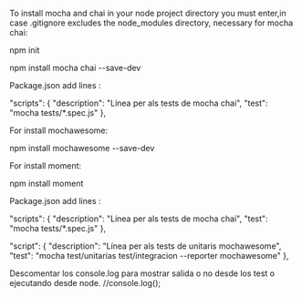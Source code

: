 


To install mocha and chai in your node project directory you must enter,in case .gitignore excludes the node_modules directory, necessary for mocha chai:

npm init

npm install mocha chai --save-dev

Package.json add lines :

"scripts": { "description": "Línea per als tests de mocha chai", "test": "mocha tests/*.spec.js" },

For install mochawesome:

npm install mochawesome --save-dev

For install moment:

npm install moment

Package.json add lines :


"scripts": {
    "description": "Línea per als tests de mocha chai",
    "test": "mocha tests/*.spec.js"
  },
  
  "script": {
    "description": "Línea per als tests de unitaris mochawesome",
    "test": "mocha test/unitarias test/integracion --reporter mochawesome"
  },
  
  
Descomentar los console.log para mostrar salida o no desde los test o ejecutando desde node. //console.log();
